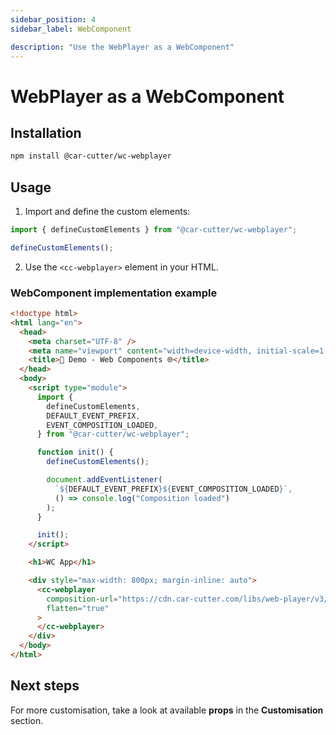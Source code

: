 ```yaml
---
sidebar_position: 4
sidebar_label: WebComponent

description: "Use the WebPlayer as a WebComponent"
---
```


# WebPlayer as a WebComponent

## Installation

```bash npm2yarn
npm install @car-cutter/wc-webplayer
```

## Usage

1. Import and define the custom elements:

```js
import { defineCustomElements } from "@car-cutter/wc-webplayer";

defineCustomElements();
```

2. Use the `<cc-webplayer>` element in your HTML.

### WebComponent implementation example

```html title="/index.html"
<!doctype html>
<html lang="en">
  <head>
    <meta charset="UTF-8" />
    <meta name="viewport" content="width=device-width, initial-scale=1.0" />
    <title>🚗 Demo - Web Components 🌐</title>
  </head>
  <body>
    <script type="module">
      import {
        defineCustomElements,
        DEFAULT_EVENT_PREFIX,
        EVENT_COMPOSITION_LOADED,
      } from "@car-cutter/wc-webplayer";

      function init() {
        defineCustomElements();

        document.addEventListener(
          `${DEFAULT_EVENT_PREFIX}${EVENT_COMPOSITION_LOADED}`,
          () => console.log("Composition loaded")
        );
      }

      init();
    </script>

    <h1>WC App</h1>

    <div style="max-width: 800px; margin-inline: auto">
      <cc-webplayer
        composition-url="https://cdn.car-cutter.com/libs/web-player/v3/demos/composition.json"
        flatten="true"
      >
      </cc-webplayer>
    </div>
  </body>
</html>
```

## Next steps

For more customisation, take a look at available **props** in the **Customisation** section.
